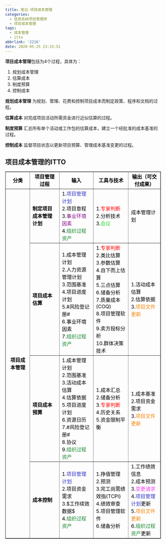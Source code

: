 ```yaml
---
title: 笔记-项目成本管理
categories:
  - 信息系统项目管理师
  - 项目成本管理
tags:
  - 成本管理
  - itto
abbrlink: '2216'
date: 2020-05-25 23:15:51
---
```


**项目成本管理**包括为4个过程，具体为：

1. 规划成本管理
2. 估算成本
3. 制度预算
4. 控制成本

**规划成本管理**
为规划、管理、花费和控制项目成本而制定政策、程序和文档的过程。

**估算成本**
对完成项目活动所需资金进行近似估算的过程。

**制度预算**
汇总所有单个活动或工作包的估算成本，建立一个经批准的成本基准的过程。

**控制成本**
监督项目状态以更新项目预算、管理成本基准变更的过程。

<!-- more -->

## 项目成本管理的ITTO

<table border="1" cellspacing="0"><tbody><tr><td style="text-align:center;vertical-align:middle;width:130px;"><span style="color:#000000;"><strong>分类</strong></span></td>
<td style="text-align:center;vertical-align:middle;width:173px;"><span style="color:#000000;"><strong>项目管理过程</strong></span></td>
<td style="text-align:center;vertical-align:middle;width:173px;"><span style="color:#000000;"><strong>输入</strong></span></td>
<td style="text-align:center;vertical-align:middle;width:168px;"><span style="color:#000000;"><strong>工具与技术</strong></span></td>
<td style="text-align:center;vertical-align:middle;width:169px;"><span style="color:#000000;"><strong>输出（可交付成果）</strong></span></td>
</tr>

<tr><td rowspan="4" style="text-align:center;vertical-align:middle;width:130px;"><span style="color:#000000;"><strong>项目成本管理</strong></span></td>
<td style="vertical-align:middle;width:173px;"><span style="color:#000000;"><strong>制定项目成本管理计划</strong></span></td>
<td style="vertical-align:middle;width:173px;"><span style="color:#000000;">1.<span style="color:#3236c9;">项目管理计划</span><br><span style="color:#000000;">2.项目章程<br>
3.</span><span style="color:#880f8b;">事业环境因素</span><br><span style="color:#000000;">4.</span><span style="color:#198a2f;">组织过程资产</span></span></td>
<td style="vertical-align:middle;width:168px;"><span style="color:#000000;">1.<span style="color:#ff0000;">专家判断</span><br><span style="color:#000000;">2.分析技术<br>
3.</span><span style="color:#26da2a;">会议</span></span></td>
<td style="vertical-align:middle;width:169px;"><span style="color:#000000;">成本管理计划</span></td>
</tr><tr><td style="vertical-align:middle;width:173px;"><span style="color:#000000;"><strong>项目成本估算</strong></span></td>
<td style="vertical-align:middle;width:173px;"><span style="color:#000000;">1.成本管理计划<br>
2.人力资源管理计划<br>
3.范围基准<br>
4.项目进度计划<br>
5.#风险登记册#<br>
6.事业环境因素<br>
7.<span style="color:#198a2f;">组织过程资产</span></span></td>
<td style="vertical-align:middle;width:168px;"><span style="color:#000000;">1.<span style="color:#ff0000;">专家判断</span><br><span style="color:#000000;">2.类比估算<br>
3.参数估算<br>
4.自下而上估算<br>
5.三点估算<br>
6.储备分析<br>
7.质量成本(COQ)<br>
8.项目管理软件<br>
9.卖方投标分析<br>
10.群体决策技术</span></span></td>
<td style="vertical-align:middle;width:169px;"><span style="color:#000000;">1.活动成本估算<br>
2.估算依据<br>
3.<span style="color:#f7860c;">项目文件更新</span></span></td>
</tr><tr><td style="vertical-align:middle;width:173px;"><span style="color:#000000;"><strong>项目成本预算</strong></span></td>
<td style="vertical-align:middle;width:173px;"><span style="color:#000000;">1.成本管理计划<br>
2.范围基准<br>
3.活动成本估算<br>
4.估算依据<br>
5.项目进度计划<br>
6.资源日历<br>
7.#风险登记册#<br>
8.协议<br>
9.<span style="color:#198a2f;">组织过程资产</span></span></td>
<td style="vertical-align:middle;width:168px;"><span style="color:#000000;">1.成本汇总<br>
2.储备分析<br>
3.<span style="color:#ff0000;">专家判断</span><br><span style="color:#000000;">4.历史关系<br>
5.资金限制平衡</span></span></td>
<td style="vertical-align:middle;width:169px;"><span style="color:#000000;">1.成本基准<br>
2.项目资金需求<br>
3.<span style="color:#f7860c;">项目文件更新</span></span></td>
</tr><tr><td style="vertical-align:middle;width:173px;"><span style="color:#000000;"><strong>成本控制</strong></span></td>
<td style="vertical-align:middle;width:173px;"><span style="color:#000000;">1.<span style="color:#3236c9;">项目管理计划</span><br><span style="color:#000000;">2.项目资金需求<br>
3.$工作续效数据$<br>
4.</span><span style="color:#198a2f;">组织过程资产</span></span></td>
<td style="vertical-align:middle;width:168px;"><span style="color:#000000;">1.挣值管理<br>
2.预测<br>
3.完工尚需绩效指(TCPI)<br>
4.绩效审查<br>
5.项目管理软件<br>
6.储备分析</span></td>
<td style="vertical-align:middle;width:169px;"><span style="color:#000000;">1.工作绩效信息<br>
2.成本预测<br>
3.<span style="color:#fa3cef;">变更请求</span><br><span style="color:#000000;">4.</span><span style="color:#3236c9;">项目管理计划</span><span style="color:#000000;">更新<br>
5.</span><span style="color:#f7860c;">项目文件更新</span><br><span style="color:#000000;">6.</span><span style="color:#198a2f;">组织过程资产</span><span style="color:#000000;">更新</span></span></td>
</tr>

</tbody></table>
